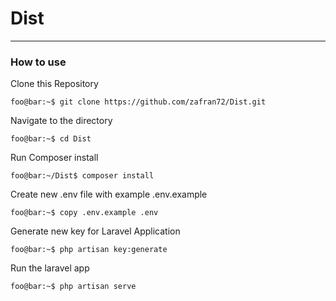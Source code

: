 # Dist
---

### How to use

Clone this Repository
```console
foo@bar:~$ git clone https://github.com/zafran72/Dist.git
```
Navigate to the directory
```console
foo@bar:~$ cd Dist
```
Run Composer install
```console
foo@bar:~/Dist$ composer install
```
Create new .env file with example .env.example
```console
foo@bar:~$ copy .env.example .env
```
Generate new key for Laravel Application
```console
foo@bar:~$ php artisan key:generate
```

Run the laravel app
```console
foo@bar:~$ php artisan serve
```
